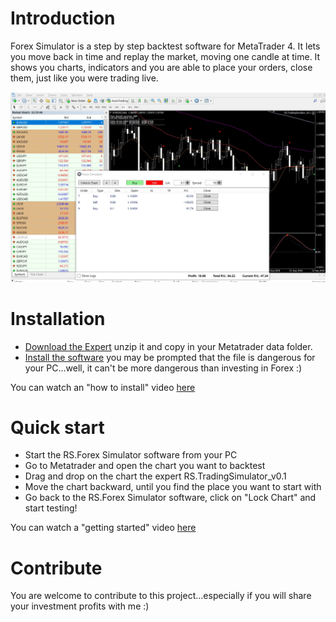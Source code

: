 # Introduction 
Forex Simulator is a step by step backtest software for MetaTrader 4.
It lets you move back in time and replay the market, moving one candle at time. It shows you charts, indicators and you are able to place your orders, close them, just like you were trading live.

![Image description](Images/ForexSimulator.jpg)

# Installation
- [Download the Expert](https://github.com/sergiocapozzi77/RS.ForexSimulatorLight/raw/master/Metatrader/RS.TradingSimulator_v0.1.mq4.zip) unzip it and copy in your Metatrader data folder.
- [Install the software](https://github.com/sergiocapozzi77/RS.ForexSimulatorLight/raw/deployment/RS.ForexSimulator/RS.Trading.ForexSimulator/publish/setup.exe) you may be prompted that the file is dangerous for your PC...well, it can't be more dangerous than investing in Forex :)

You can watch an "how to install" video [here](https://youtu.be/SnnO2dPEsE0)

# Quick start
- Start the RS.Forex Simulator software from your PC
- Go to Metatrader and open the chart you want to backtest
- Drag and drop on the chart the expert RS.TradingSimulator_v0.1
- Move the chart backward, until you find the place you want to start with
- Go back to the RS.Forex Simulator software, click on "Lock Chart" and start testing!

You can watch a "getting started" video [here](https://youtu.be/BCy6ho7hIDM)

# Contribute
You are welcome to contribute to this project...especially if you will share your investment profits with me :) 
